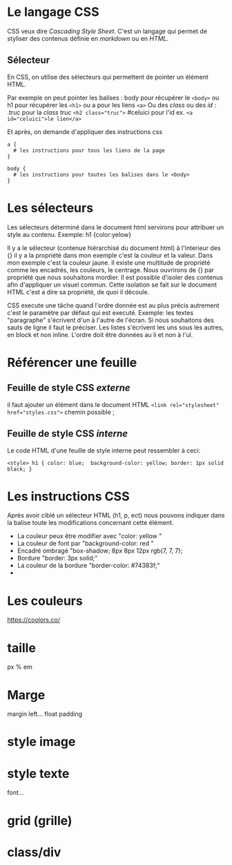 # Le langage CSS

CSS veux dire *Cascading Style Sheet*. C'est un langage qui permet de styliser des contenus définie en _markdown_ ou en _HTML_. 

##  Sélecteur

En CSS, on utilise des sélecteurs qui permettent de pointer un élément HTML.

Par exemple on peut pointer les balises : body pour récupérer le `<body>` ou h1 pour récupérer les `<h1>` ou 
a pour les liens `<a>`
Ou des _class_ ou des _id_ :
.truc pour la _class truc_ `<h2 class="truc">`
\#celuici pour l'id  ex. `<a id="celuici">le lien</a>`

Et après, on demande d'appliquer des instructions css
```
a {
  # les instructions pour tous les liens de la page
}

body {
  # les instructions pour toutes les balises dans le <body> 
}

```
# Les sélecteurs

Les sélecteurs déterminé dans le document html servirons pour attribuer un style au contenu. Exemple: h1 {color:yelow}

Il y a le sélecteur (contenue hiérarchisé du document html) à l'interieur des {} il y a la propriété dans mon exemple c'est la couleur et la valeur. Dans mon exemple c'est la couleur jaune. 
Il existe une multitude de propriété comme les encadrés, les couleurs, le centrage. 
Nous ouvrirons de {} par propriété que nous souhaitons mordier. Il est possible d'isoler des contenus afin d'appliquer un visuel commun. Cette isolation se fait sur le document HTML c'est a dire sa propriété, de quoi il découle. 

CSS execute une tâche quand l'ordre donnée est au plus précis autrement c'est le paramètre par défaut qui est executé. 
Exemple: les textes "paragraphe" s'écrivent d'un à l'autre de l'écran. Si nous souhaitons des sauts de ligne il faut le préciser.
Les listes s'écrivent les uns sous les autres, en block et non inline. L'ordre doit être données au li et non à l'ul. 

# Référencer une feuille 

## Feuille de style CSS _**externe**_ 

il faut ajouter un <link> élément dans le document HTML 
```<link rel="stylesheet" href="styles.css">```
chemin possible ;
<!-- Inside a subdirectory called styles inside the current directory -->
<link rel="stylesheet" href="styles/style.css">

<!-- Inside a subdirectory called general, which is in a subdirectory called styles, inside the current directory -->
<link rel="stylesheet" href="styles/general/style.css">

<!-- Go up one directory level, then inside a subdirectory called styles -->
<link rel="stylesheet" href="../styles/style.css">

## Feuille de style CSS _**interne**_
Le code HTML d'une feuille de style interne peut ressembler à ceci:
<!DOCTYPE html>
``<style>
h1 {
color: blue; 
background-color: yellow;
border: 1px solid black;
}``
          
# Les instructions CSS

Après avoir ciblé un sélecteur HTML (h1, p, ect) nous pouvons indiquer dans la balise toute les modifications concernant cette élément. 

* La couleur peux être modifier avec "color: yellow "
* La couleur de font par "background-color: red "
* Encadré ombragé "box-shadow; 8px 8px 12px rgb(7, 7, 7);
* Bordure "border: 3px solid;"
* La couleur de la bordure "border-color: #74383f;"
* 

# Les couleurs

https://coolors.co/
 
# taille

px
%
em

# Marge

margin left...
float
padding

# style image



# style texte

font...

# grid (grille)

# class/div
